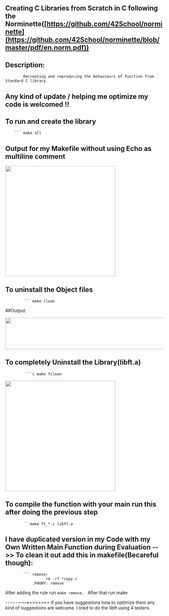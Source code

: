 ## Creating C Libraries from Scratch in C following the Norminette([https://github.com/42School/norminette](https://github.com/42School/norminette/blob/master/pdf/en.norm.pdf))

## Description: 
            Recreating and reproducing the behaviours of function from Standard C library 
## Any kind of update / helping me optimize my code is welcomed !!             

## To run and create the library 
        ``` make all

## Output for my Makefile without using Echo as multiline comment
   
   
<img src="https://user-images.githubusercontent.com/66947064/172187096-b93cabea-adb6-4390-adce-16b46ec1208e.png" width="350" height="350">


## To uninstall the Object files
            ``` make clean
            
##Output:

<img src="https://user-images.githubusercontent.com/66947064/172187232-19d993c1-d41f-431a-b285-9ecf41890912.png" width="600" height="100">
            
## To completely Uninstall the Library(libft.a) 
             ```c make fclean
 
 <img src="https://user-images.githubusercontent.com/66947064/172187267-144e9904-383c-4e2a-a346-ed7da795b5c4.png" width="350" height="350">
 
 
## To compile the function with your main run this after doing the previous step
            ```make ft_*.c libft.a
           
## I have duplicated version in my Code with my Own Written Main Function during Evaluation -->> To clean it out add this in makefile(Becareful though):
            ``` remove: 
                      rm -rf *copy.c 
                .PHONY: remove
After adding the rule run ```make remove. ``` After that run make


--------->>>>>>>> If you have suggestions how to optimize them any kind of suggestions are welcome. I tried to do the libft using 4 testers.
